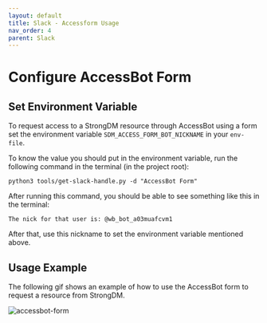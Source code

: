 ```yaml
---
layout: default
title: Slack - Accessform Usage
nav_order: 4
parent: Slack
---
```


# Configure AccessBot Form

## Set Environment Variable

To request access to a StrongDM resource through AccessBot using a form set the environment variable `SDM_ACCESS_FORM_BOT_NICKNAME` in your `env-file`.

To know the value you should put in the environment variable, run the following command in the terminal (in the project root):

```
python3 tools/get-slack-handle.py -d "AccessBot Form" 
```
After running this command, you should be able to see something like this in the terminal:

```
The nick for that user is: @wb_bot_a03muafcvm1
```

After that, use this nickname to set the environment variable mentioned above.

## Usage Example

The following gif shows an example of how to use the AccessBot form to request a resource from StrongDM.

![accessbot-form](https://user-images.githubusercontent.com/82273420/163173633-243771d8-a31c-4f79-aaf6-102eb4265286.gif)
